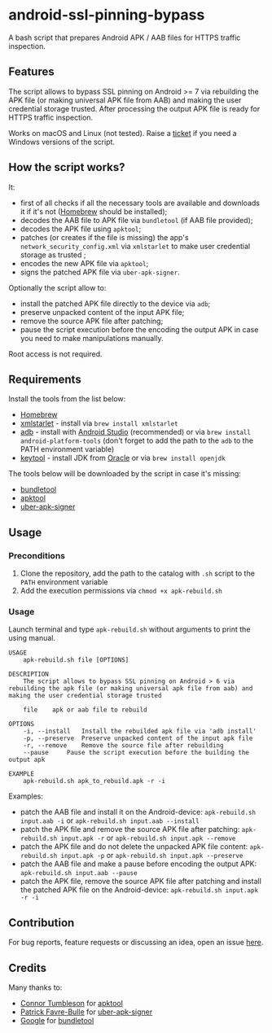 # android-ssl-pinning-bypass

A bash script that prepares Android APK / AAB files for HTTPS traffic inspection.

## Features
The script allows to bypass SSL pinning on Android >= 7 via rebuilding the APK file (or making universal APK file from AAB) and making the user credential storage trusted. After processing the output APK file is ready for HTTPS traffic inspection.

Works on macOS and Linux (not tested). Raise a [ticket](https://github.com/ilya-kozyr/android-ssl-pinning-bypass/issues/new/choose) if you need a Windows versions of the script.

## How the script works?

It:
- first of all checks if all the necessary tools are available and downloads it if it's not ([Homebrew](https://brew.sh/) should be installed);
- decodes the AAB file to APK file via `bundletool` (if AAB file provided);
- decodes the APK file using `apktool`;
- patches (or creates if the file is missing) the app's `network_security_config.xml` via `xmlstarlet` to make user credential storage as trusted ;
- encodes the new APK file via `apktool`;
- signs the patched APK file via `uber-apk-signer`.

Optionally the script allow to:
- install the patched APK file directly to the device via `adb`;
- preserve unpacked content of the input APK file;
- remove the source APK file after patching;
- pause the script execution before the encoding the output APK in case you need to make manipulations manually.

Root access is not required.
## Requirements
Install the tools from the list below:
- [Homebrew](https://brew.sh/)
- [xmlstarlet](http://xmlstar.sourceforge.net) - install via `brew install xmlstarlet`
- [adb](https://developer.android.com/studio) - install with [Android Studio](https://developer.android.com/studio) (recommended) or via `brew install android-platform-tools` (don't forget to add the path to the `adb` to the PATH environment variable)
- [keytool](https://docs.oracle.com/javase/8/docs/technotes/tools/unix/keytool.html) - install JDK from [Oracle](https://www.oracle.com/java/technologies/downloads/) or via `brew install openjdk`

The tools below will be downloaded by the script in case it's missing:
- [bundletool](https://github.com/google/bundletool/releases)
- [apktool](https://github.com/iBotPeaches/Apktool/releases)
- [uber-apk-signer](https://github.com/patrickfav/uber-apk-signer/releases)
## Usage
### Preconditions
1. Clone the repository, add the path to the catalog with `.sh` script to the `PATH` environment variable
2. Add the execution permissions via `chmod +x apk-rebuild.sh`
### Usage
Launch terminal and type `apk-rebuild.sh` without arguments to print the using manual.
```
USAGE
	apk-rebuild.sh file [OPTIONS]

DESCRIPTION
	The script allows to bypass SSL pinning on Android > 6 via rebuilding the apk file (or making universal apk file from aab) and making the user credential storage trusted

	file	apk or aab file to rebuild

OPTIONS
	-i, --install	Install the rebuilded apk file via 'adb install'
	-p, --preserve	Preserve unpacked content of the input apk file
	-r, --remove	Remove the source file after rebuilding
	--pause		Pause the script execution before the building the output apk

EXAMPLE
	apk-rebuild.sh apk_to_rebuild.apk -r -i
```
Examples:
- patch the AAB file and install it on the Android-device: `apk-rebuild.sh input.aab -i` or `apk-rebuild.sh input.aab --install`
- patch the APK file and remove the source APK file after patching: `apk-rebuild.sh input.apk -r` or `apk-rebuild.sh input.apk --remove`
- patch the APK file and do not delete the unpacked APK file content: `apk-rebuild.sh input.apk -p` or `apk-rebuild.sh input.apk --preserve`
- patch the AAB file and make a pause before encoding the output APK: `apk-rebuild.sh input.aab --pause`
- patch the APK file, remove the source APK file after patching and install the patched APK file on the Android-device: `apk-rebuild.sh input.apk -r -i`
## Contribution
For bug reports, feature requests or discussing an idea, open an issue [here](https://github.com/ilya-kozyr/android-ssl-pinning-bypass/issues).
## Credits
Many thanks to:
- [Connor Tumbleson](https://github.com/iBotPeaches) for [apktool](https://github.com/iBotPeaches/Apktool)
- [Patrick Favre-Bulle](https://github.com/patrickfav) for [uber-apk-signer](https://github.com/patrickfav/uber-apk-signer)
- [Google](https://github.com/google) for [bundletool](https://github.com/google/bundletool/releases)